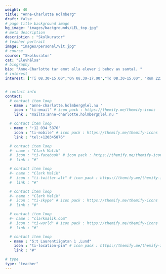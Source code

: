 ```yaml
---
weight: 40
title: "Anne-Charlotte Holmberg"
draft: false
# page title background image
bg_image: "images/backgrounds/LEL_top.jpg"
# meta description
description : "Skolkurator"
# teacher portrait
image: "images/personal/vit.jpg"
# course
course: "Skolkurator"
cat: "Elevhälsa"
# biography
bio: "Anne-Charlotte tar emot alla elever i behov av samtal. "
# interest
interest: ["Ti 08.30-15.00","On 08.30-17.00","To 08.30-15.00", "Rum 221","Enligt överenskommelse, enklast via e-post"]


# contact info
contact:
  # contact item loop
  - name : "anne-charlotte.holmberg@lel.nu "
    icon : "ti-email" # icon pack : https://themify.me/themify-icons
    link : "mailto:anne-charlotte.holmberg@lel.nu "

  # contact item loop
  - name : "+12 034 5876"
    icon : "ti-mobile" # icon pack : https://themify.me/themify-icons
    link : "tel:+120345876"

  # contact item loop
  #- name : "Clark Malik"
  #  icon : "ti-facebook" # icon pack : https://themify.me/themify-icons
  #  link : "#"

  # contact item loop
  #- name : "Clark Malik"
  #  icon : "ti-twitter-alt" # icon pack : https://themify.me/themify-icons
  #  link : "#"

  # contact item loop
  #- name : "Clark Malik"
  #  icon : "ti-skype" # icon pack : https://themify.me/themify-icons
  #  link : "#"

  # contact item loop
  #- name : "clarkmalik.com"
  #  icon : "ti-world" # icon pack : https://themify.me/themify-icons
  #  link : "#"

  # contact item loop
  - name : "S:t Laurentiigatan 1 ,Lund"
    icon : "ti-location-pin" # icon pack : https://themify.me/themify-icons
    link : "#"

# type
type: "teacher"
---
```

